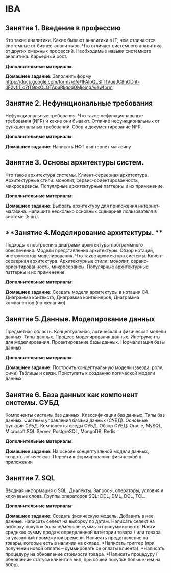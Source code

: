 # IBA
**Занятие 1. Введение в профессию**
--------------------------------------------------------------------------------------------------------------------
Кто такие аналитики. Какие бывают аналитики в IT, чем отличаются системные от
бизнес-аналитиков. Что отличает системного аналитика от других смежных
профессий. Необходимые навыки системного аналитика. Карьерный рост.

**Дополнительные материалы:**


**Домашнее задание:** 
Заполнить форму https://docs.google.com/forms/d/e/1FAIpQLSfT1VueJC8hODnt-JF2vfi1_o7tTGpxOLOTApuRkqoqOMjomg/viewform


**Занятие 2. Нефункциональные требования**
--------------------------------------------------------------------------------------------------------------------
Нефункциональные требования. Что такое нефункциональные требования (NFR) и какие они бывают. 
Отличие нефункциональных от функциональных требований. Сбор и документирование NFR.

**Дополнительные материалы:**


**Домашнее задание:**
Написать НФТ к интернет магазину


**Занятие 3. Основы архитектуры систем.**
--------------------------------------------------------------------------------------------------------------------
Что такое архитектура системы. Клиент-серверная архитектура. Архитектурные стили: монолит, сервис-ориентированность, микросервисы. 
Популярные архитектурные паттерны и их применение.

**Дополнительные материалы:**


**Домашнее задание:** 
Выбрать архитектуру для приложения интернет-магазина. 
Напишите несколько основных сценариев пользователя в системе (5 шт).


**Занятие 4.Моделирование архитектуры. **
--------------------------------------------------------------------------------------------------------------------
Подходы к построению диаграмм архитектуры программного обеспечения. 
Модели представления архитектуры. Обзор нотаций, инструментов моделирования.
Что такое архитектура системы. Клиент-серверная архитектура. Архитектурные стили: монолит, сервис-ориентированность, микросервисы. 
Популярные архитектурные паттерны и их применение.

**Дополнительные материалы:**


**Домашнее задание:** 
Создать модели архитектуры в нотации С4. 
Диаграмма контекста, Диаграмма контейнеров, Диаграмма компонентов (по желанию)



**Занятие 5.Данные. Моделирование данных**
--------------------------------------------------------------------------------------------------------------------
Предметная область. Концептуальная, логическая и физическая модели данных. Типы данных. Процесс моделирования данных. 
Инструменты для моделирования. Проектирование базы данных. Нормализация базы данных.

**Дополнительные материалы:**


**Домашнее задание:**
Построить концептуальную модели (звезда, роли, фичи) Таблицы и связи. Приступить к созданию логической модели данных


**Занятие 6. База данных как компонент системы. СУБД**
--------------------------------------------------------------------------------------------------------------------
Компоненты системы баз данных. Классификации баз данных. Типы баз данных. 
Системы управления базами данных (СУБД). Основные функции СУБД. Компоненты среды СУБД. 
Обзор СУБД: Oracle, MySQL, Microsoft SQL Server, PostgreSQL, MongoDB, Redis.

**Дополнительные материалы:**


**Домашнее задание:**
На основе концептуальной модели данных, создать логическую. Перейти к формированию физической в приложении


**Занятие 7. SQL**
--------------------------------------------------------------------------------------------------------------------
Вводная информация о SQL. 
Диалекты. Запросы, операторы, условия и ключевые слова. 
Группы операторов SQL: DDL, DML, DCL, TCL.

**Дополнительные материалы:**


**Домашнее задание:**
Создать физическую модель. Добавить в нее данные. 
Написать селект на выборку по датам. Написать селект на выборку покупок больше/меньше суммы и просуммировать.
Найти среднюю сумму продаж  определенной категории товара / или товара за указанный промежуток времени. 
Написать представление на  товары, которые есть в наличии на складе.
*Написать триггер (при получении новой оплаты – суммировать се оплаты клиента). 
*Написать процедуру на обновление стоимости товара. 
*Написать процедуру ( обновление статуса клиента в вип, при общей покупке больше чем на 500р). 

